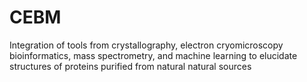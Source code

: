 # CEBM
Integration of tools from crystallography, electron cryomicroscopy bioinformatics, mass spectrometry, and machine learning to elucidate structures of proteins purified from natural natural sources
